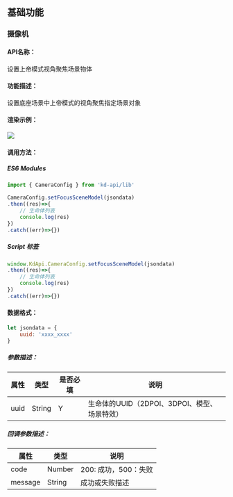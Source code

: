 
<!--
 * @Author: your name
 * @Date: 2022-3-30 14:32:54
 * @LastEditTime: 2022-04-15 10:24:30
 * @LastEditors: Please set LastEditors
 * @Description: 打开koroFileHeader查看配置 进行设置: https://github.com/OBKoro1/koro1FileHeader/wiki/%E9%85%8D%E7%BD%AE
 * @FilePath: /KD-API-DOCS/public/md/api/获取场景列表.md
-->
## 基础功能
### 摄像机

#### API名称：
设置上帝模式视角聚焦场景物体
#### 功能描述：

设置底座场景中上帝模式的视角聚焦指定场景对象

#### 渲染示例：
![](../../image/example/设置上帝模式视角聚焦场景物体.webp)
#### 调用方法：

##### ES6 Modules
``` javascript
import { CameraConfig } from 'kd-api/lib'

CameraConfig.setFocusSceneModel(jsondata)
.then((res)=>{
    // ⽣命体列表
    console.log(res)
})
.catch((err)=>{})
```

##### Script 标签
``` javascript
window.KdApi.CameraConfig.setFocusSceneModel(jsondata)
.then((res)=>{
    // ⽣命体列表
    console.log(res)
})
.catch((err)=>{})
```

#### 数据格式：

```javascript
let jsondata = {
    uuid: 'xxxx_xxxx'
}
```
##### 参数描述：

| 属性    | 类型          | 是否必填 | 说明      |
| ------- |---------------|------|---------|
| uuid    | String | Y   | 生命体的UUID（2DPOI、3DPOI、模型、场景特效） |

##### 回调参数描述：
| 属性    | 类型   | 说明                     |
| ------- | ------ | ------------------------ |
| code | Number | 200: 成功，500：失败        |
| message | String | 成功或失败描述        |
